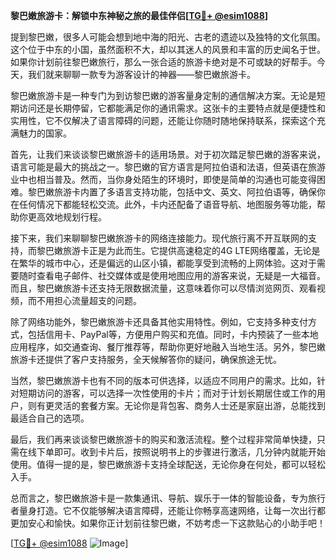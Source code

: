 **黎巴嫩旅游卡：解锁中东神秘之旅的最佳伴侣[[TG💪+ @esim1088](https://t.me/s/esim1088)]**

提到黎巴嫩，很多人可能会想到地中海的阳光、古老的遗迹以及独特的文化氛围。这个位于中东的小国，虽然面积不大，却以其迷人的风景和丰富的历史闻名于世。如果你计划前往黎巴嫩旅行，那么一张合适的旅游卡绝对是不可或缺的好帮手。今天，我们就来聊聊一款专为游客设计的神器——黎巴嫩旅游卡。

黎巴嫩旅游卡是一种专门为到访黎巴嫩的游客量身定制的通信解决方案。无论是短期访问还是长期停留，它都能满足你的通讯需求。这张卡的主要特点就是便捷性和实用性，它不仅解决了语言障碍的问题，还能让你随时随地保持联系，探索这个充满魅力的国家。

首先，让我们来谈谈黎巴嫩旅游卡的适用场景。对于初次踏足黎巴嫩的游客来说，语言可能是最大的挑战之一。黎巴嫩的官方语言是阿拉伯语和法语，但英语在旅游业中也相当普及。然而，当你身处陌生的环境时，即使是简单的沟通也可能变得困难。黎巴嫩旅游卡内置了多语言支持功能，包括中文、英文、阿拉伯语等，确保你在任何情况下都能轻松交流。此外，卡内还配备了语音导航、地图服务等功能，帮助你更高效地规划行程。

接下来，我们来聊聊黎巴嫩旅游卡的网络连接能力。现代旅行离不开互联网的支持，而黎巴嫩旅游卡正是为此而生。它提供高速稳定的4G LTE网络覆盖，无论是在繁华的城市中心，还是偏远的山区小镇，都能享受到流畅的上网体验。这对于需要随时查看电子邮件、社交媒体或是使用地图应用的游客来说，无疑是一大福音。而且，黎巴嫩旅游卡还支持无限数据流量，这意味着你可以尽情浏览网页、观看视频，而不用担心流量超支的问题。

除了网络功能外，黎巴嫩旅游卡还具备其他实用特性。例如，它支持多种支付方式，包括信用卡、PayPal等，方便用户购买和充值。同时，卡内预装了一些本地应用程序，如交通查询、餐厅推荐等，帮助你更好地融入当地生活。另外，黎巴嫩旅游卡还提供了客户支持服务，全天候解答你的疑问，确保旅途无忧。

当然，黎巴嫩旅游卡也有不同的版本可供选择，以适应不同用户的需求。比如，针对短期访问的游客，可以选择一次性使用的卡片；而对于计划长期居住或工作的用户，则有更灵活的套餐方案。无论你是背包客、商务人士还是家庭出游，总能找到最适合自己的选项。

最后，我们再来谈谈黎巴嫩旅游卡的购买和激活流程。整个过程非常简单快捷，只需在线下单即可。收到卡片后，按照说明书上的步骤进行激活，几分钟内就能开始使用。值得一提的是，黎巴嫩旅游卡支持全球配送，无论你身在何处，都可以轻松入手。

总而言之，黎巴嫩旅游卡是一款集通讯、导航、娱乐于一体的智能设备，专为旅行者量身打造。它不仅能够解决语言障碍，还能让你畅享高速网络，让每一次出行都更加安心和愉快。如果你正计划前往黎巴嫩，不妨考虑一下这款贴心的小助手吧！

[[TG💪+ @esim1088](https://t.me/s/esim1088) ![Image](https://i.postimg.cc/4NQfJmqS/Snipaste-2025-05-13-00-14-12.png)]